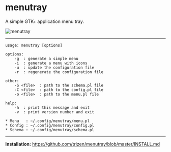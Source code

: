 menutray
========

A simple GTK+ application menu tray.

![menutray](https://2.bp.blogspot.com/-Tst48LetC_8/VmucnuuC_lI/AAAAAAAAfag/bCm3TEon5nI/s1600/2015-12-12-060231_1920x1080_scrot.png)

----

```
usage: menutray [options]

options:
    -g  : generate a simple menu
    -i  : generate a menu with icons
    -u  : update the configuration file
    -r  : regenerate the configuration file

other:
    -S <file>  : path to the schema.pl file
    -C <file>  : path to the config.pl file
    -o <file>  : path to the menu.pl file

help:
    -h  : print this message and exit
    -v  : print version number and exit

* Menu   : ~/.config/menutray/menu.pl
* Config : ~/.config/menutray/config.pl
* Schema : ~/.config/menutray/schema.pl
```

----

**Installation:** https://github.com/trizen/menutray/blob/master/INSTALL.md
